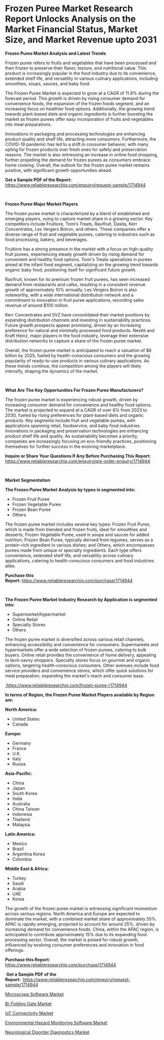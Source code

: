 <p><h1>Frozen Puree Market Research Report Unlocks Analysis on the Market Financial Status, Market Size, and Market Revenue upto 2031</h1></p><p><strong>Frozen Puree Market Analysis and Latest Trends</strong></p>
<p><p>Frozen puree refers to fruits and vegetables that have been processed and then frozen to preserve their flavor, texture, and nutritional value. This product is increasingly popular in the food industry due to its convenience, extended shelf life, and versatility in various culinary applications, including smoothies, soups, sauces, and baby food.</p><p>The Frozen Puree Market is expected to grow at a CAGR of 11.9% during the forecast period. This growth is driven by rising consumer demand for convenience foods, the expansion of the frozen foods segment, and an increasing focus on healthier food options. Additionally, the growing trend towards plant-based diets and organic ingredients is further boosting the market as frozen purees offer easy incorporation of fruits and vegetables into meal preparations.</p><p>Innovations in packaging and processing technologies are enhancing product quality and shelf life, attracting more consumers. Furthermore, the COVID-19 pandemic has led to a shift in consumer behavior, with many opting for frozen products over fresh ones for safety and preservation reasons. The market is also witnessing an increase in online food shopping, further propelling the demand for frozen purees as consumers embrace home cooking. Overall, the outlook for the frozen puree market remains positive, with significant growth opportunities ahead.</p></p>
<p><strong>Get a Sample PDF of the Report:&nbsp;</strong> <a href="https://www.reliableresearchiq.com/enquiry/request-sample/1714944?utm_campaign=1725&utm_medium=2&utm_source=Github&utm_content=ia&utm_term=23102024&utm_id=frozen-puree">https://www.reliableresearchiq.com/enquiry/request-sample/1714944</a></p>
<p>&nbsp;</p>
<p><strong>Frozen Puree Major Market Players</strong></p>
<p><p>The frozen puree market is characterized by a blend of established and emerging players, vying to capture market share in a growing sector. Key competitors include Fruitiore, Tomi’s Treats, Ravifruit, Dasita, Kerr Concentrates, Les Vergers Boiron, and others. These companies offer a diverse range of fruit and vegetable purees, catering to industries such as food processing, bakery, and beverages.</p><p>Fruitiore has a strong presence in the market with a focus on high-quality fruit purees, experiencing steady growth driven by rising demand for convenient and healthy food options. Tomi's Treats specializes in purees aimed at the infant food segment, capitalizing on the growing trend towards organic baby food, positioning itself for significant future growth.</p><p>Ravifruit, known for its premium frozen fruit purees, has seen increased demand from restaurants and cafes, resulting in a consistent revenue growth of approximately 10% annually. Les Vergers Boiron is also noteworthy, with a wide international distribution network and a commitment to innovation in fruit puree applications, recording sales revenue of around $100 million.</p><p>Kerr Concentrates and SVZ have consolidated their market positions by expanding distribution channels and investing in sustainability practices. Future growth prospects appear promising, driven by an increasing preference for natural and minimally processed food products. Nestlé and Kraft Heinz, major players in the food industry, leverage their extensive distribution networks to capture a share of the frozen puree market. </p><p>Overall, the frozen puree market is anticipated to reach a valuation of $6 billion by 2025, fueled by health-conscious consumers and the growing popularity of ready-to-use products in various culinary applications. As these trends continue, the competition among the players will likely intensify, shaping the dynamics of the market.</p></p>
<p>&nbsp;</p>
<p><strong>What Are The Key Opportunities For Frozen Puree Manufacturers?</strong></p>
<p><p>The frozen puree market is experiencing robust growth, driven by increasing consumer demand for convenience and healthy food options. The market is projected to expand at a CAGR of over 6% from 2023 to 2030, fueled by rising preferences for plant-based diets and organic products. Key segments include fruit and vegetable purees, with applications spanning retail, foodservice, and baby food industries. Innovations in packaging and preservation technologies are enhancing product shelf life and quality. As sustainability becomes a priority, companies are increasingly focusing on eco-friendly practices, positioning themselves for further success in the evolving marketplace.</p></p>
<p><strong>Inquire or Share Your Questions If Any Before Purchasing This Report:</strong> <a href="https://www.reliableresearchiq.com/enquiry/pre-order-enquiry/1714944?utm_campaign=1725&utm_medium=2&utm_source=Github&utm_content=ia&utm_term=23102024&utm_id=frozen-puree">https://www.reliableresearchiq.com/enquiry/pre-order-enquiry/1714944</a></p>
<p>&nbsp;</p>
<p><strong>Market Segmentation</strong></p>
<p><strong>The Frozen Puree Market Analysis by types is segmented into:</strong></p>
<p><ul><li>Frozen Fruit Puree</li><li>Frozen Vegetable Puree</li><li>Frozen Bean Puree</li><li>Others</li></ul></p>
<p><p>The frozen puree market includes several key types: Frozen Fruit Puree, which is made from blended and frozen fruits, ideal for smoothies and desserts; Frozen Vegetable Puree, used in soups and sauces for added nutrition; Frozen Bean Puree, typically derived from legumes, serves as a protein-rich ingredient in various dishes; and Others, which encompasses purees made from unique or specialty ingredients. Each type offers convenience, extended shelf life, and versatility across culinary applications, catering to health-conscious consumers and food industries alike.</p></p>
<p><strong>Purchase this Report:&nbsp;</strong><a href="https://www.reliableresearchiq.com/purchase/1714944?utm_campaign=1725&utm_medium=2&utm_source=Github&utm_content=ia&utm_term=23102024&utm_id=frozen-puree">https://www.reliableresearchiq.com/purchase/1714944</a></p>
<p>&nbsp;</p>
<p><strong>The Frozen Puree Market Industry Research by Application is segmented into:</strong></p>
<p><ul><li>Supermarket/hypermarket</li><li>Online Retail</li><li>Specialty Stores</li><li>Others</li></ul></p>
<p><p>The frozen puree market is diversified across various retail channels, enhancing accessibility and convenience for consumers. Supermarkets and hypermarkets offer a wide selection of frozen purees, catering to bulk buyers. Online retail provides the convenience of home delivery, appealing to tech-savvy shoppers. Specialty stores focus on gourmet and organic options, targeting health-conscious consumers. Other avenues include food service providers and convenience stores, which offer quick solutions for meal preparation, expanding the market's reach and consumer base.</p></p>
<p><a href="https://www.reliableresearchiq.com/frozen-puree-r1714944?utm_campaign=1725&utm_medium=2&utm_source=Github&utm_content=ia&utm_term=23102024&utm_id=frozen-puree">&nbsp;https://www.reliableresearchiq.com/frozen-puree-r1714944</a></p>
<p><strong>In terms of Region, the Frozen Puree Market Players available by Region are:</strong></p>
<p>
    <p> <strong> North America: </strong>
        <ul>
            <li>United States</li>
            <li>Canada</li>
        </ul>
        </p> 
    <p> <strong> Europe: </strong>
        <ul>
            <li>Germany</li>
            <li>France</li>
            <li>U.K.</li>
            <li>Italy</li>
            <li>Russia</li>
        </ul>
        </p> 
    <p> <strong> Asia-Pacific: </strong>
        <ul>
            <li>China</li>
            <li>Japan</li>
            <li>South Korea</li>
            <li>India</li>
            <li>Australia</li>
            <li>China Taiwan</li>
            <li>Indonesia</li>
            <li>Thailand</li>
            <li>Malaysia</li>
        </ul>
        </p> 
    <p> <strong> Latin America: </strong>
        <ul>
            <li>Mexico</li>
            <li>Brazil</li>
            <li>Argentina Korea</li>
            <li>Colombia</li>
        </ul>
        </p> 
    <p> <strong> Middle East & Africa: </strong>
        <ul>
            <li>Turkey</li>
            <li>Saudi</li>
            <li>Arabia</li>
            <li>UAE</li>
            <li>Korea</li>
        </ul>
    </p>
    </p>
<p><p>The growth of the frozen puree market is witnessing significant momentum across various regions. North America and Europe are expected to dominate the market, with a combined market share of approximately 55%. APAC is rapidly emerging, projected to account for around 25%, driven by increasing demand for convenience foods. China, within the APAC region, is anticipated to contribute approximately 15% due to its expanding food processing sector. Overall, the market is poised for robust growth, influenced by evolving consumer preferences and innovation in food offerings.</p></p>
<p><strong>Purchase this Report: </strong><a href="https://www.reliableresearchiq.com/purchase/1714944?utm_campaign=1725&utm_medium=2&utm_source=Github&utm_content=ia&utm_term=23102024&utm_id=frozen-puree">https://www.reliableresearchiq.com/purchase/1714944</a></p>
<p>&nbsp;<strong>Get a Sample PDF of the Report:&nbsp;&nbsp;</strong><a href="https://www.reliableresearchiq.com/enquiry/request-sample/1714944?utm_campaign=1725&utm_medium=2&utm_source=Github&utm_content=ia&utm_term=23102024&utm_id=frozen-puree">https://www.reliableresearchiq.com/enquiry/request-sample/1714944</a></p>
<p><strong></strong></p>
<p><p><a href="https://www.linkedin.com/pulse/microscope-software-market-global-regional-analysis-nomec?utm_campaign=1725&utm_medium=2&utm_source=Github&utm_content=ia&utm_term=23102024&utm_id=frozen-puree">Microscope Software Market</a></p><p><a href="https://github.com/NasrinKhan99/Market-Research-Report-List-1/blob/main/bi-folding-gate-market.md?utm_campaign=1725&utm_medium=2&utm_source=Github&utm_content=ia&utm_term=23102024&utm_id=frozen-puree">Bi-Folding Gate Market</a></p><p><a href="https://www.linkedin.com/pulse/regional-adaptations-global-iot-connectivity-market-niafc?utm_campaign=1725&utm_medium=2&utm_source=Github&utm_content=ia&utm_term=23102024&utm_id=frozen-puree">IoT Connectivity Market</a></p><p><a href="https://www.linkedin.com/pulse/environmental-hazard-monitoring-software-market-size-ofkpc?utm_campaign=1725&utm_medium=2&utm_source=Github&utm_content=ia&utm_term=23102024&utm_id=frozen-puree">Environmental Hazard Monitoring Software Market</a></p><p><a href="https://www.linkedin.com/pulse/neurological-disorder-diagnostics-market-research-report-exploring-jflec?utm_campaign=1725&utm_medium=2&utm_source=Github&utm_content=ia&utm_term=23102024&utm_id=frozen-puree">Neurological Disorder Diagnostics Market</a></p></p>